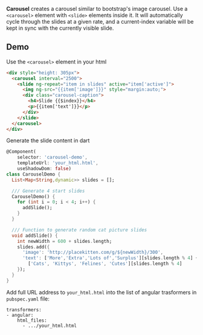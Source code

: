 **Carousel** creates a carousel similar to bootstrap's image carousel.
Use a `<carousel>` element with `<slide>` elements inside it.  It will automatically cycle through the slides at a given rate, and a current-index variable will be kept in sync with the currently visible slide.

## Demo
Use the `<carousel>` element in your html
```html
<div style="height: 305px">
  <carousel interval="2500">
    <slide ng-repeat="item in slides" active="item['active']">
      <img ng-src="{{item['image']}}" style="margin:auto;">
      <div class="carousel-caption">
        <h4>Slide {{$index}}</h4>
        <p>{{item['text']}}</p>
      </div>
    </slide>
  </carousel>
</div>
```

Generate the slide content in dart
```dart
@Component(
    selector: 'carousel-demo',
    templateUrl: 'your_html.html',
    useShadowDom: false)
class CarouselDemo {
  List<Map<String,dynamic>> slides = [];

  /// Generate 4 start slides
  CarouselDemo() {
    for (int i = 0; i < 4; i++) {
      addSlide();
    }
  }

  /// Function to generate random cat picture slides
  void addSlide() {
    int newWidth = 600 + slides.length;
    slides.add({
      'image': 'http://placekitten.com/g/${newWidth}/300',
      'text': ['More','Extra','Lots of','Surplus'][slides.length % 4] + ' ' +
        ['Cats', 'Kittys', 'Felines', 'Cutes'][slides.length % 4]
    });
  }
}
```

Add full URL address to `your_html.html` into the list of angular trasformers in `pubspec.yaml` file:

```
transformers:
- angular:
    html_files:
      - .../your_html.html
```